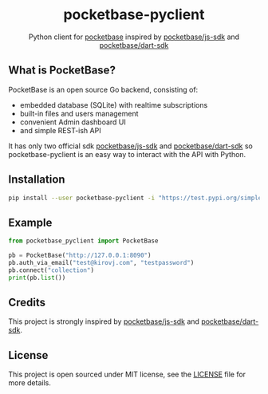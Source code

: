 <div align="center">

# pocketbase-pyclient
Python client for [pocketbase](https://github.com/pocketbase/pocketbase)
inspired by [pocketbase/js-sdk](https://github.com/pocketbase/js-sdk) and [pocketbase/dart-sdk](https://github.com/pocketbase/dart-sdk)

</div>

## What is PocketBase?

PocketBase is an open source Go backend, consisting of:

* embedded database (SQLite) with realtime subscriptions
* built-in files and users management
* convenient Admin dashboard UI
* and simple REST-ish API

It has only two official sdk [pocketbase/js-sdk](https://github.com/pocketbase/js-sdk) and [pocketbase/dart-sdk](https://github.com/pocketbase/dart-sdk)
so pocketbase-pyclient is an easy way to interact with the API with Python.

## Installation

```bash
pip install --user pocketbase-pyclient -i "https://test.pypi.org/simple"
```

## Example

```python
from pocketbase_pyclient import PocketBase

pb = PocketBase("http://127.0.0.1:8090")
pb.auth_via_email("test@kirovj.com", "testpassword")
pb.connect("collection")
print(pb.list())
```

## Credits

This project is strongly inspired by [pocketbase/js-sdk] and [pocketbase/dart-sdk].

[pocketbase/js-sdk]: https://github.com/pocketbase/js-sdk
[pocketbase/dart-sdk]: https://github.com/pocketbase/dart-sdk

## License

This project is open sourced under MIT license, see the [LICENSE](LICENSE) file for more details.